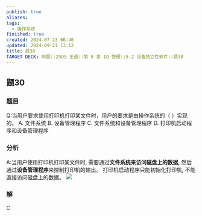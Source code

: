 ```yaml
---
publish: true
aliases: 
tags:
  - 操作系统
finished: true
created: 2024-07-23 06:46
updated: 2024-09-21 13:12
title: 题30
TARGET DECK: 刷题::25OS-王道::第 5 章 IO 管理::5.2 设备独立性软件::题30
---
```


## 题30
### 题目
Q:当用户要求使用打印机打印某文件时，用户的要求是由操作系统的（ ）实现的。
A. 文件系统 B. 设备管理程序
C. 文件系统和设备管理程序 D. 打印机启动程序和设备管理程序
### 分析
A:当用户使用打印机打印某文件时, 需要通过**文件系统来访问磁盘上的数据,** 然后通过**设备管理程序**来控制打印机的输出。
打印机启动程序只能初始化打印机, 不能直接访问磁盘上的数据。
![](https://img.hwenyi.live/202408112124018.webp)
### 解
C
<!--ID: 1723725255791-->
